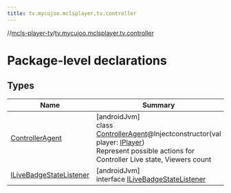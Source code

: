 ```yaml
---
title: tv.mycujoo.mclsplayer.tv.controller
---
```

//[mcls-player-tv](../../index.html)/[tv.mycujoo.mclsplayer.tv.controller](index.html)



# Package-level declarations



## Types


| Name | Summary |
|---|---|
| [ControllerAgent](-controller-agent/index.html) | [androidJvm]<br>class [ControllerAgent](-controller-agent/index.html)@Injectconstructor(val player: [IPlayer](../tv.mycujoo.mclsplayer.tv.player/-i-player/index.html))<br>Represent possible actions for Controller Live state, Viewers count |
| [ILiveBadgeStateListener](-i-live-badge-state-listener/index.html) | [androidJvm]<br>interface [ILiveBadgeStateListener](-i-live-badge-state-listener/index.html) |

